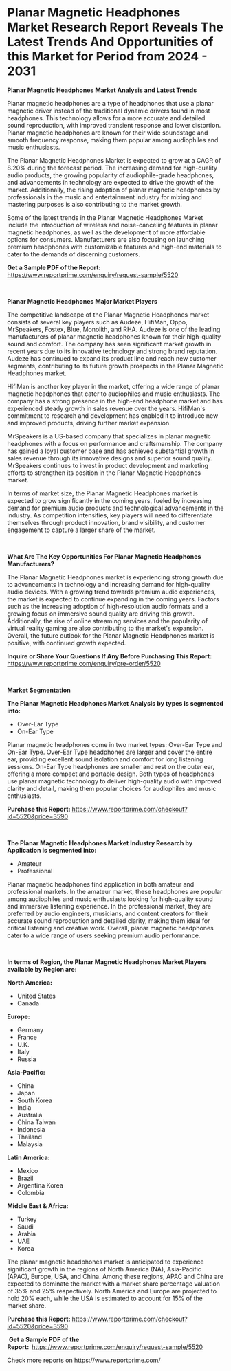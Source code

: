 <p><h1>Planar Magnetic Headphones Market Research Report Reveals The Latest Trends And Opportunities of this Market for Period from 2024 - 2031</h1></p><p><strong>Planar Magnetic Headphones Market Analysis and Latest Trends</strong></p>
<p><p>Planar magnetic headphones are a type of headphones that use a planar magnetic driver instead of the traditional dynamic drivers found in most headphones. This technology allows for a more accurate and detailed sound reproduction, with improved transient response and lower distortion. Planar magnetic headphones are known for their wide soundstage and smooth frequency response, making them popular among audiophiles and music enthusiasts.</p><p>The Planar Magnetic Headphones Market is expected to grow at a CAGR of 8.20% during the forecast period. The increasing demand for high-quality audio products, the growing popularity of audiophile-grade headphones, and advancements in technology are expected to drive the growth of the market. Additionally, the rising adoption of planar magnetic headphones by professionals in the music and entertainment industry for mixing and mastering purposes is also contributing to the market growth.</p><p>Some of the latest trends in the Planar Magnetic Headphones Market include the introduction of wireless and noise-canceling features in planar magnetic headphones, as well as the development of more affordable options for consumers. Manufacturers are also focusing on launching premium headphones with customizable features and high-end materials to cater to the demands of discerning customers.</p></p>
<p><strong>Get a Sample PDF of the Report:&nbsp;</strong> <a href="https://www.reportprime.com/enquiry/request-sample/5520">https://www.reportprime.com/enquiry/request-sample/5520</a></p>
<p>&nbsp;</p>
<p><strong>Planar Magnetic Headphones Major Market Players</strong></p>
<p><p>The competitive landscape of the Planar Magnetic Headphones market consists of several key players such as Audeze, HifiMan, Oppo, MrSpeakers, Fostex, Blue, Monolith, and RHA. Audeze is one of the leading manufacturers of planar magnetic headphones known for their high-quality sound and comfort. The company has seen significant market growth in recent years due to its innovative technology and strong brand reputation. Audeze has continued to expand its product line and reach new customer segments, contributing to its future growth prospects in the Planar Magnetic Headphones market.</p><p>HifiMan is another key player in the market, offering a wide range of planar magnetic headphones that cater to audiophiles and music enthusiasts. The company has a strong presence in the high-end headphone market and has experienced steady growth in sales revenue over the years. HifiMan's commitment to research and development has enabled it to introduce new and improved products, driving further market expansion.</p><p>MrSpeakers is a US-based company that specializes in planar magnetic headphones with a focus on performance and craftsmanship. The company has gained a loyal customer base and has achieved substantial growth in sales revenue through its innovative designs and superior sound quality. MrSpeakers continues to invest in product development and marketing efforts to strengthen its position in the Planar Magnetic Headphones market.</p><p>In terms of market size, the Planar Magnetic Headphones market is expected to grow significantly in the coming years, fueled by increasing demand for premium audio products and technological advancements in the industry. As competition intensifies, key players will need to differentiate themselves through product innovation, brand visibility, and customer engagement to capture a larger share of the market.</p></p>
<p>&nbsp;</p>
<p><strong>What Are The Key Opportunities For Planar Magnetic Headphones Manufacturers?</strong></p>
<p><p>The Planar Magnetic Headphones market is experiencing strong growth due to advancements in technology and increasing demand for high-quality audio devices. With a growing trend towards premium audio experiences, the market is expected to continue expanding in the coming years. Factors such as the increasing adoption of high-resolution audio formats and a growing focus on immersive sound quality are driving this growth. Additionally, the rise of online streaming services and the popularity of virtual reality gaming are also contributing to the market's expansion. Overall, the future outlook for the Planar Magnetic Headphones market is positive, with continued growth expected.</p></p>
<p><strong>Inquire or Share Your Questions If Any Before Purchasing This Report:</strong> <a href="https://www.reportprime.com/enquiry/pre-order/5520">https://www.reportprime.com/enquiry/pre-order/5520</a></p>
<p>&nbsp;</p>
<p><strong>Market Segmentation</strong></p>
<p><strong>The Planar Magnetic Headphones Market Analysis by types is segmented into:</strong></p>
<p><ul><li>Over-Ear Type</li><li>On-Ear Type</li></ul></p>
<p><p>Planar magnetic headphones come in two market types: Over-Ear Type and On-Ear Type. Over-Ear Type headphones are larger and cover the entire ear, providing excellent sound isolation and comfort for long listening sessions. On-Ear Type headphones are smaller and rest on the outer ear, offering a more compact and portable design. Both types of headphones use planar magnetic technology to deliver high-quality audio with improved clarity and detail, making them popular choices for audiophiles and music enthusiasts.</p></p>
<p><strong>Purchase this Report:&nbsp;</strong><a href="https://www.reportprime.com/checkout?id=5520&price=3590">https://www.reportprime.com/checkout?id=5520&price=3590</a></p>
<p>&nbsp;</p>
<p><strong>The Planar Magnetic Headphones Market Industry Research by Application is segmented into:</strong></p>
<p><ul><li>Amateur</li><li>Professional</li></ul></p>
<p><p>Planar magnetic headphones find application in both amateur and professional markets. In the amateur market, these headphones are popular among audiophiles and music enthusiasts looking for high-quality sound and immersive listening experience. In the professional market, they are preferred by audio engineers, musicians, and content creators for their accurate sound reproduction and detailed clarity, making them ideal for critical listening and creative work. Overall, planar magnetic headphones cater to a wide range of users seeking premium audio performance.</p></p>
<p>&nbsp;</p>
<p><strong>In terms of Region, the Planar Magnetic Headphones Market Players available by Region are:</strong></p>
<p>
    <p> <strong> North America: </strong>
        <ul>
            <li>United States</li>
            <li>Canada</li>
        </ul>
        </p> 
    <p> <strong> Europe: </strong>
        <ul>
            <li>Germany</li>
            <li>France</li>
            <li>U.K.</li>
            <li>Italy</li>
            <li>Russia</li>
        </ul>
        </p> 
    <p> <strong> Asia-Pacific: </strong>
        <ul>
            <li>China</li>
            <li>Japan</li>
            <li>South Korea</li>
            <li>India</li>
            <li>Australia</li>
            <li>China Taiwan</li>
            <li>Indonesia</li>
            <li>Thailand</li>
            <li>Malaysia</li>
        </ul>
        </p> 
    <p> <strong> Latin America: </strong>
        <ul>
            <li>Mexico</li>
            <li>Brazil</li>
            <li>Argentina Korea</li>
            <li>Colombia</li>
        </ul>
        </p> 
    <p> <strong> Middle East & Africa: </strong>
        <ul>
            <li>Turkey</li>
            <li>Saudi</li>
            <li>Arabia</li>
            <li>UAE</li>
            <li>Korea</li>
        </ul>
    </p>
    </p>
<p><p>The planar magnetic headphones market is anticipated to experience significant growth in the regions of North America (NA), Asia-Pacific (APAC), Europe, USA, and China. Among these regions, APAC and China are expected to dominate the market with a market share percentage valuation of 35% and 25% respectively. North America and Europe are projected to hold 20% each, while the USA is estimated to account for 15% of the market share.</p></p>
<p><strong>Purchase this Report: </strong><a href="https://www.reportprime.com/checkout?id=5520&price=3590">https://www.reportprime.com/checkout?id=5520&price=3590</a></p>
<p>&nbsp;<strong>Get a Sample PDF of the Report:&nbsp;&nbsp;</strong><a href="https://www.reportprime.com/enquiry/request-sample/5520">https://www.reportprime.com/enquiry/request-sample/5520</a></p>
<p><strong></strong></p>
<p>Check more reports on https://www.reportprime.com/</p>